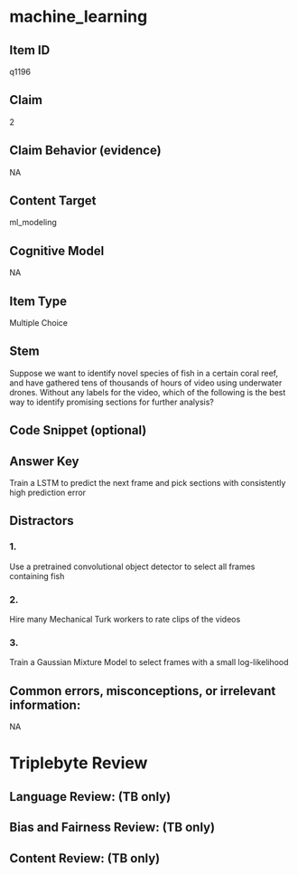 # machine_learning

## Item ID
q1196

## Claim
2

## Claim Behavior (evidence)
NA

## Content Target
ml_modeling

## Cognitive Model
NA

## Item Type
Multiple Choice

## Stem
Suppose we want to identify novel species of fish in a certain coral reef, and have gathered tens of thousands of hours of video using underwater drones. Without any labels for the video, which of the following is the best way to identify promising sections for further analysis?

## Code Snippet (optional)


## Answer Key
Train a LSTM to predict the next frame and pick sections with consistently high prediction error

## Distractors

### 1.
Use a pretrained convolutional object detector to select all frames containing fish

### 2.
Hire many Mechanical Turk workers to rate clips of the videos

### 3.
Train a Gaussian Mixture Model to select frames with a small log-likelihood

## Common errors, misconceptions, or irrelevant information:
NA

# Triplebyte Review


## Language Review: (TB only)


## Bias and Fairness Review: (TB only)


## Content Review: (TB only)

